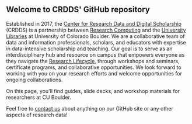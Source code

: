 ## Welcome to CRDDS' GitHub repository

Established in 2017, the [Center for Research Data and Digital Scholarship](https://www.colorado.edu/crdds/) (CRDDS) is a partnership between [Research Computing](https://www.colorado.edu/rc/) and the [University Libraries](https://www.colorado.edu/libraries/) at University of Colorado Boulder. We are a collaborative team of data and information professionals, scholars, and educators with expertise in data-intensive scholarship and teaching. Our goal is to serve as an interdisciplinary hub and resource on campus that empowers everyone as they navigate the [Research Lifecycle](https://www.colorado.edu/crdds/what-we-do/research-lifecycle), through workshops and seminars, certificate programs, and collaborative opportunities. We look forward to working with you on your research efforts and welcome opportunities for ongoing collaborations.

On this page, you'll find guides, slide decks, and workshop materials for researchers at CU Boulder.

Feel free to [contact us](https://www.colorado.edu/crdds/contact-us) about anything on our GitHub site or any other aspects of research data!
